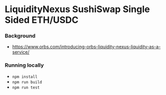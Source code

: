 # LiquidityNexus SushiSwap Single Sided ETH/USDC

### Background

* https://www.orbs.com/introducing-orbs-liquidity-nexus-liquidity-as-a-service/

### Running locally

- `npm install`
- `npm run build`
- `npm run test`
